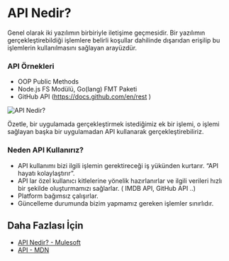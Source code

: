 API Nedir?
======

Genel olarak iki yazılımın birbiriyle iletişime geçmesidir. Bir yazılımın gerçekleştirebildiği işlemlere belirli koşullar dahilinde dışarıdan erişilip bu işlemlerin kullanılmasını sağlayan arayüzdür.  

### API Örnekleri
- OOP Public Methods
- Node.js FS Modülü, Go(lang) FMT Paketi
- GitHub API (https://docs.github.com/en/rest )

![API Nedir?](https://github.com/Kodluyoruz/taskforce/blob/main/rest/WhatIsAPI/figures/API.png)

Özetle, bir uygulamada gerçekleştirmek istediğimiz ek bir işlemi, o işlemi sağlayan başka bir uygulamadan API kullanarak gerçekleştirebiliriz. 

### Neden API Kullanırız?
- API kullanımı bizi ilgili işlemin gerektireceği iş yükünden kurtarır. “API hayatı kolaylaştırır”.
- API lar özel kullanıcı kitlelerine yönelik hazırlanırlar ve ilgili verileri hızlı bir şekilde oluşturmamızı sağlarlar. ( IMDB API, GitHub API ..)
- Platform bağımsız çalışırlar.
- Güncelleme durumunda bizim yapmamız gereken işlemler sınırlıdır.

## Daha Fazlası İçin
- [API Nedir? - Mulesoft](https://www.youtube.com/watch?v=s7wmiS2mSXY)
- [API - MDN](https://developer.mozilla.org/en-US/docs/Glossary/API)
